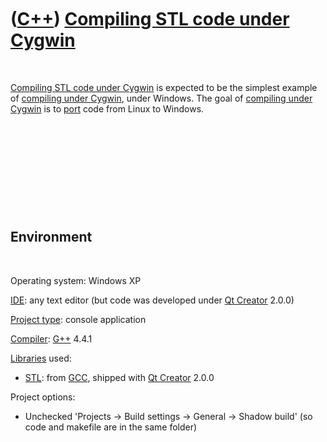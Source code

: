 



 

 

 

 

 

([C++](Cpp.md)) [Compiling STL code under Cygwin](CppCompileStlUnderCygwin.md)
================================================================================

 

[Compiling STL code under Cygwin](CppCompileStlUnderCygwin.md) is
expected to be the simplest example of [compiling under
Cygwin](CppCompilingUnderCygwin.md), under Windows. The goal of
[compiling under Cygwin](CppCompileUnderCygwin.md) is to
[port](CppPort.md) code from Linux to Windows.

 

 

 

 

 

Environment
-----------

 

Operating system: Windows XP

[IDE](CppIde.md): any text editor (but code was developed under [Qt
Creator](CppQtCreator.md) 2.0.0)

[Project type](CppQtProjectType.md): console application

[Compiler](CppCompiler.md): [G++](CppGpp.md) 4.4.1

[Libraries](CppLibrary.md) used:

-   [STL](CppStl.md): from [GCC](CppGcc.md), shipped with [Qt
    Creator](CppQt.md) 2.0.0

Project options:

-   Unchecked 'Projects -&gt; Build settings -&gt; General -&gt; Shadow
    build' (so code and makefile are in the same folder)

 

 

 

 

 





 



